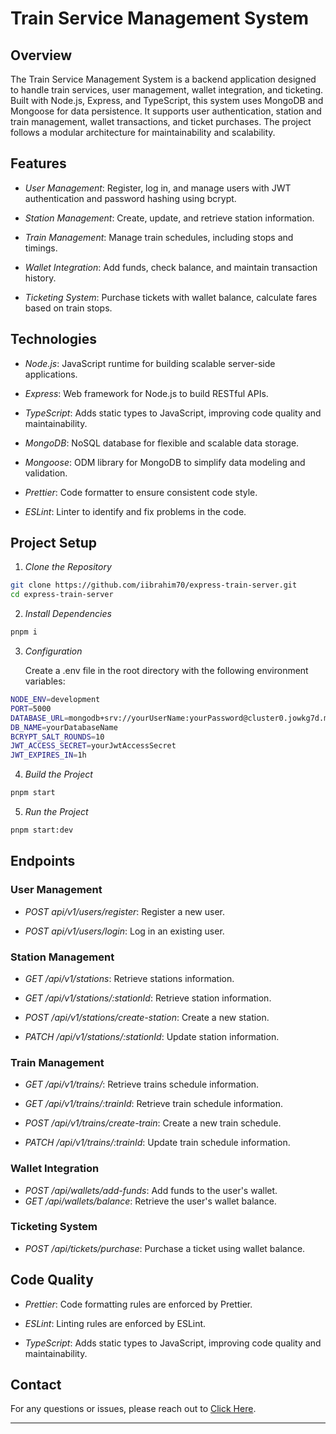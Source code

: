 # Train Service Management System

## Overview

The Train Service Management System is a backend application designed to handle train services, user management, wallet integration, and ticketing. Built with Node.js, Express, and TypeScript, this system uses MongoDB and Mongoose for data persistence. It supports user authentication, station and train management, wallet transactions, and ticket purchases. The project follows a modular architecture for maintainability and scalability.

## Features

- _User Management_: Register, log in, and manage users with JWT authentication and password hashing using bcrypt.
- _Station Management_: Create, update, and retrieve station information.
- _Train Management_: Manage train schedules, including stops and timings.

- _Wallet Integration_: Add funds, check balance, and maintain transaction history.
- _Ticketing System_: Purchase tickets with wallet balance, calculate fares based on train stops.

## Technologies

- _Node.js_: JavaScript runtime for building scalable server-side applications.
- _Express_: Web framework for Node.js to build RESTful APIs.
- _TypeScript_: Adds static types to JavaScript, improving code quality and maintainability.
- _MongoDB_: NoSQL database for flexible and scalable data storage.

- _Mongoose_: ODM library for MongoDB to simplify data modeling and validation.
- _Prettier_: Code formatter to ensure consistent code style.
- _ESLint_: Linter to identify and fix problems in the code.

## Project Setup

1. _Clone the Repository_

```bash
git clone https://github.com/iibrahim70/express-train-server.git
cd express-train-server
```

2. _Install Dependencies_

```bash
pnpm i
```

3. _Configuration_

   Create a .env file in the root directory with the following environment variables:

```bash
NODE_ENV=development
PORT=5000
DATABASE_URL=mongodb+srv://yourUserName:yourPassword@cluster0.jowkg7d.mongodb.net
DB_NAME=yourDatabaseName
BCRYPT_SALT_ROUNDS=10
JWT_ACCESS_SECRET=yourJwtAccessSecret
JWT_EXPIRES_IN=1h
```

4. _Build the Project_

```bash
pnpm start
```

5. _Run the Project_

```bash
pnpm start:dev
```

## Endpoints

### User Management

- _POST api/v1/users/register_: Register a new user.

- _POST api/v1/users/login_: Log in an existing user.

### Station Management

- _GET /api/v1/stations_: Retrieve stations information.
- _GET /api/v1/stations/:stationId_: Retrieve station information.

- _POST /api/v1/stations/create-station_: Create a new station.
- _PATCH /api/v1/stations/:stationId_: Update station information.

### Train Management

- _GET /api/v1/trains/_: Retrieve trains schedule information.
- _GET /api/v1/trains/:trainId_: Retrieve train schedule information.

- _POST /api/v1/trains/create-train_: Create a new train schedule.
- _PATCH /api/v1/trains/:trainId_: Update train schedule information.

### Wallet Integration

- _POST /api/wallets/add-funds_: Add funds to the user's wallet.
- _GET /api/wallets/balance_: Retrieve the user's wallet balance.

### Ticketing System

- _POST /api/tickets/purchase_: Purchase a ticket using wallet balance.

## Code Quality

- _Prettier_: Code formatting rules are enforced by Prettier.
- _ESLint_: Linting rules are enforced by ESLint.

- _TypeScript_: Adds static types to JavaScript, improving code quality and maintainability.

## Contact

For any questions or issues, please reach out to [Click Here](mailto:iibrahiim.dev@gmail.com).

---
